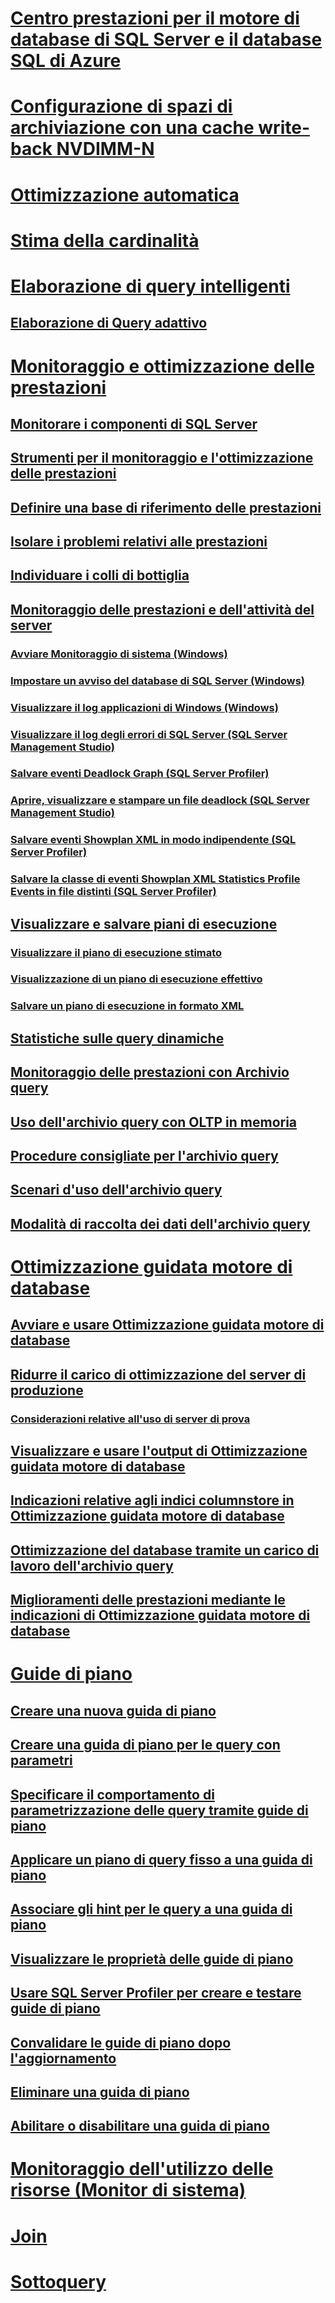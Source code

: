 
# [Centro prestazioni per il motore di database di SQL Server e il database SQL di Azure](performance-center-for-sql-server-database-engine-and-azure-sql-database.md)  
# [Configurazione di spazi di archiviazione con una cache write-back NVDIMM-N](configuring-storage-spaces-with-a-nvdimm-n-write-back-cache.md)  

# [Ottimizzazione automatica](../automatic-tuning/automatic-tuning.md)
# [Stima della cardinalità](cardinality-estimation-sql-server.md)  
# [Elaborazione di query intelligenti](intelligent-query-processing.md)
## [Elaborazione di Query adattivo](adaptive-query-processing.md)

# [Monitoraggio e ottimizzazione delle prestazioni](monitor-and-tune-for-performance.md)  
## [Monitorare i componenti di SQL Server](monitor-sql-server-components.md)  
## [Strumenti per il monitoraggio e l'ottimizzazione delle prestazioni](performance-monitoring-and-tuning-tools.md)  

## [Definire una base di riferimento delle prestazioni](establish-a-performance-baseline.md)  
## [Isolare i problemi relativi alle prestazioni](isolate-performance-problems.md)  
## [Individuare i colli di bottiglia](identify-bottlenecks.md)  
## [Monitoraggio delle prestazioni e dell'attività del server](server-performance-and-activity-monitoring.md)  
### [Avviare Monitoraggio di sistema (Windows)](start-system-monitor-windows.md)  
### [Impostare un avviso del database di SQL Server (Windows)](set-up-a-sql-server-database-alert-windows.md)  
### [Visualizzare il log applicazioni di Windows (Windows)](view-the-windows-application-log-windows-10.md)  
### [Visualizzare il log degli errori di SQL Server (SQL Server Management Studio)](view-the-sql-server-error-log-sql-server-management-studio.md)  
### [Salvare eventi Deadlock Graph (SQL Server Profiler)](save-deadlock-graphs-sql-server-profiler.md)  
### [Aprire, visualizzare e stampare un file deadlock (SQL Server Management Studio)](open-view-and-print-a-deadlock-file-sql-server-management-studio.md)  
### [Salvare eventi Showplan XML in modo indipendente (SQL Server Profiler)](save-showplan-xml-events-separately-sql-server-profiler.md)  
### [Salvare la classe di eventi Showplan XML Statistics Profile Events in file distinti (SQL Server Profiler)](save-showplan-xml-statistics-profile-events-separately-sql-server-profiler.md)  
## [Visualizzare e salvare piani di esecuzione](display-and-save-execution-plans.md)  
### [Visualizzare il piano di esecuzione stimato](display-the-estimated-execution-plan.md)  
### [Visualizzazione di un piano di esecuzione effettivo](display-an-actual-execution-plan.md)  
### [Salvare un piano di esecuzione in formato XML](save-an-execution-plan-in-xml-format.md)  
## [Statistiche sulle query dinamiche](live-query-statistics.md)  
## [Monitoraggio delle prestazioni con Archivio query](monitoring-performance-by-using-the-query-store.md)  
## [Uso dell'archivio query con OLTP in memoria](using-the-query-store-with-in-memory-oltp.md)  
## [Procedure consigliate per l'archivio query](best-practice-with-the-query-store.md)  
## [Scenari d'uso dell'archivio query](query-store-usage-scenarios.md)  
## [Modalità di raccolta dei dati dell'archivio query](how-query-store-collects-data.md)  


# [Ottimizzazione guidata motore di database](database-engine-tuning-advisor.md)  
## [Avviare e usare Ottimizzazione guidata motore di database](start-and-use-the-database-engine-tuning-advisor.md)  
## [Ridurre il carico di ottimizzazione del server di produzione](reduce-the-production-server-tuning-load.md)  
### [Considerazioni relative all'uso di server di prova](considerations-for-using-test-servers.md)  
## [Visualizzare e usare l'output di Ottimizzazione guidata motore di database](view-and-work-with-the-output-from-the-database-engine-tuning-advisor.md)  
## [Indicazioni relative agli indici columnstore in Ottimizzazione guidata motore di database](columnstore-index-recommendations-in-database-engine-tuning-advisor-dta.md)  
## [Ottimizzazione del database tramite un carico di lavoro dell'archivio query](tuning-database-using-workload-from-query-store.md)  
## [Miglioramenti delle prestazioni mediante le indicazioni di Ottimizzazione guidata motore di database](performance-improvements-using-dta-recommendations.md)  

# [Guide di piano](plan-guides.md)  
## [Creare una nuova guida di piano](create-a-new-plan-guide.md)  
## [Creare una guida di piano per le query con parametri](create-a-plan-guide-for-parameterized-queries.md)  
## [Specificare il comportamento di parametrizzazione delle query tramite guide di piano](specify-query-parameterization-behavior-by-using-plan-guides.md)  
## [Applicare un piano di query fisso a una guida di piano](apply-a-fixed-query-plan-to-a-plan-guide.md)  
## [Associare gli hint per le query a una guida di piano](attach-query-hints-to-a-plan-guide.md)  
## [Visualizzare le proprietà delle guide di piano](view-plan-guide-properties.md)  
## [Usare SQL Server Profiler per creare e testare guide di piano](use-sql-server-profiler-to-create-and-test-plan-guides.md)  
## [Convalidare le guide di piano dopo l'aggiornamento](validate-plan-guides-after-upgrade.md)  
## [Eliminare una guida di piano](delete-a-plan-guide.md)  
## [Abilitare o disabilitare una guida di piano](enable-or-disable-a-plan-guide.md)  

# [Monitoraggio dell'utilizzo delle risorse (Monitor di sistema)](../performance-monitor/monitor-resource-usage-system-monitor.md)    

# [Join](joins.md)   

# [Sottoquery](subqueries.md)    

